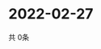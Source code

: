 # 2022-02-27
  共 0条

  <!-- BEGIN -->
  <!-- 最后更新时间Sun Feb 27 2022 07:04:58 GMT+0000 (Coordinated Universal Time) -->
  
  <!-- END -->
  
  